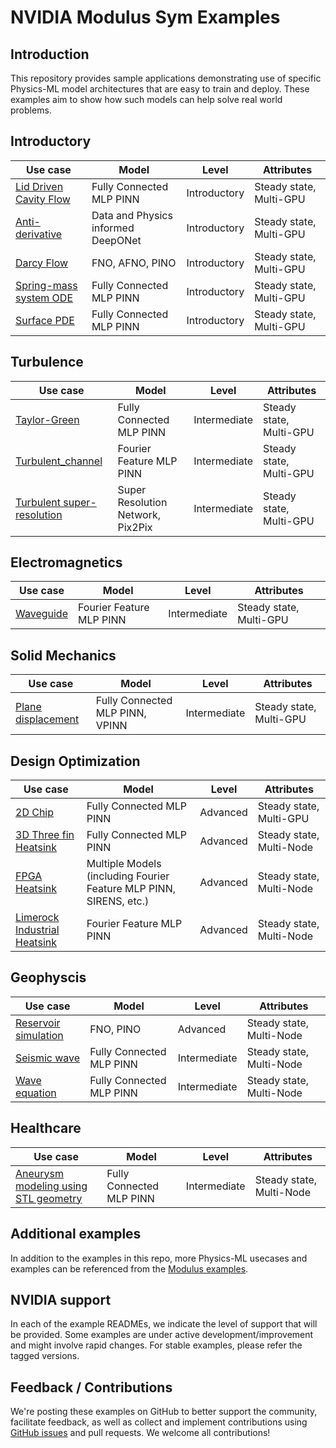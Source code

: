 <!-- markdownlint-disable MD043 -->
# NVIDIA Modulus Sym Examples

## Introduction

This repository provides sample applications demonstrating use of specific Physics-ML
model architectures that are easy to train and deploy. These examples aim to show how
such models can help solve real world problems.

## Introductory

|Use case|Model|Level|Attributes|
| --- | --- |  --- | --- |
|[Lid Driven Cavity Flow](./ldc/)| Fully Connected MLP PINN |Introductory|Steady state, Multi-GPU|
|[Anti-derivative](./anti_derivative/)| Data and Physics informed DeepONet |Introductory|Steady state, Multi-GPU|
|[Darcy Flow](./darcy/)| FNO, AFNO, PINO |Introductory|Steady state, Multi-GPU|
|[Spring-mass system ODE](./ode_spring_mass/)| Fully Connected MLP PINN |Introductory|Steady state, Multi-GPU|
|[Surface PDE](./surface_pde/)| Fully Connected MLP PINN |Introductory|Steady state, Multi-GPU|

## Turbulence

|Use case|Model|Level|Attributes|
| --- | --- | --- | --- |
|[Taylor-Green](./taylor_green/)| Fully Connected MLP PINN | Intermediate |Steady state, Multi-GPU|
|[Turbulent_channel](./turbulent_channel/)| Fourier Feature MLP PINN |Intermediate|Steady state, Multi-GPU|
|[Turbulent super-resolution](./super_resolution/)| Super Resolution Network, Pix2Pix |Intermediate|Steady state, Multi-GPU|

## Electromagnetics

|Use case|Model|Level|Attributes|
| --- | --- | --- | --- |
|[Waveguide](./waveguide/)| Fourier Feature MLP PINN |Intermediate|Steady state, Multi-GPU|

## Solid Mechanics

|Use case|Model|Level|Attributes|
| --- | --- | --- | --- |
|[Plane displacement](./plane_displacement/)| Fully Connected MLP PINN, VPINN |Intermediate|Steady state, Multi-GPU|

## Design Optimization

|Use case|Model|Level|Attributes|
| --- | --- | --- | --- |
|[2D Chip](./chip_2d/)| Fully Connected MLP PINN |Advanced|Steady state, Multi-GPU|
|[3D Three fin Heatsink](./three_fin_3d/)| Fully Connected MLP PINN | Advanced |Steady state, Multi-Node|
|[FPGA Heatsink](./fpga/)| Multiple Models (including Fourier Feature MLP PINN, SIRENS, etc.) |Advanced|Steady state, Multi-Node|
|[Limerock Industrial Heatsink](./limerock/)| Fourier Feature MLP PINN |Advanced|Steady state, Multi-Node|

## Geophyscis

|Use case|Model|Level|Attributes|
| --- | --- | --- | --- |
|[Reservoir simulation](./reservoir_simulation/)| FNO, PINO | Advanced | Steady state, Multi-Node|
|[Seismic wave](./seismic_wave/)| Fully Connected MLP PINN |Intermediate|Steady state, Multi-Node|
|[Wave equation](./wave_equation/)| Fully Connected MLP PINN |Intermediate|Steady state, Multi-Node|

## Healthcare

|Use case|Model|Level|Attributes|
| --- | --- | --- | --- |
|[Aneurysm modeling using STL geometry](./aneurysm/)| Fully Connected MLP PINN |Intermediate|Steady state, Multi-Node|

## Additional examples

In addition to the examples in this repo, more Physics-ML usecases and examples
can be referenced from the [Modulus examples](https://github.com/NVIDIA/modulus/blob/main/examples/README.md).

## NVIDIA support

In each of the example READMEs, we indicate the level of support that will be provided.
Some examples are under active development/improvement and might involve rapid changes.
For stable examples, please refer the tagged versions.

## Feedback / Contributions

We're posting these examples on GitHub to better support the community, facilitate
feedback, as well as collect and implement contributions using
[GitHub issues](https://github.com/NVIDIA/modulus-launch/issues) and pull requests.
We welcome all contributions!
